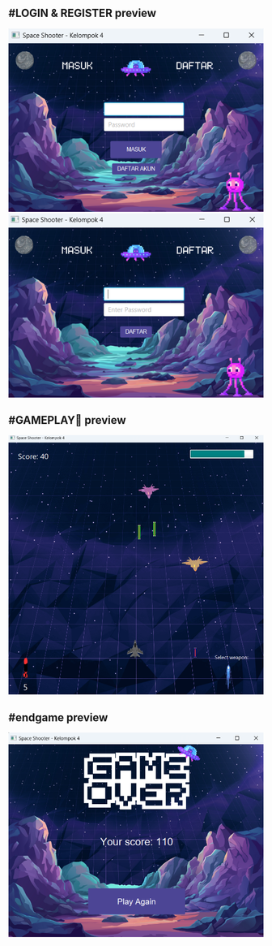 ## #LOGIN & REGISTER preview
![Login and register](LoginRegisterPreview.png)
![Login and register](register.png)

## #GAMEPLAY🚀 preview
![Login and register](gameplay.png)

## #endgame preview
![Login and register](image.png)
